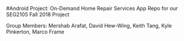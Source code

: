 #Android Project: On-Demand Home Repair Services App
Repo for our SEG2105 Fall 2018 Project

Group Members:
Mershab Arafat,
David Hew-Wing,
Keith Tang,
Kyle Pinkerton,
Marco Frame
